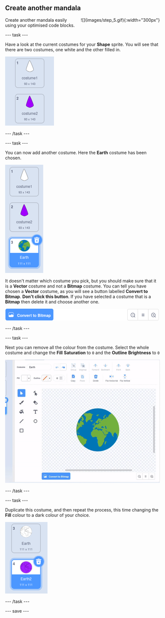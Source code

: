 ## Create another mandala

<div style="display: flex; flex-wrap: wrap">
<div style="flex-basis: 200px; flex-grow: 1; margin-right: 15px;">
Create another mandala easily using your optimised code blocks.
</div>
<div>
![](images/step_5.gif){:width="300px"}
</div>
</div>

--- task ---

Have a look at the current costumes for your **Shape** sprite. You will see that there are two costumes, one white and the other filled in.

![two costumes for the sprite](images/costumes.png)

--- /task ---

--- task ---

You can now add another costume. Here the **Earth** costume has been chosen.

![the Earth costume from the Scratch library](images/earth_costume.png)

It doesn't matter which costume you pick, but you should make sure that it is a **Vector** costume and not a **Bitmap** costume. You can tell you have chosen a **Vector** costume, as you will see a button labelled **Convert to Bitmap**. **Don't click this button**. If you have selected a costume that is a **Bitmap** then delete it and choose another one.

![convert to bitmap button](images/convert_to_bitmap.png)

--- /task ---

--- task ---

Next you can remove all the colour from the costume. Select the whole costume and change the **Fill** **Saturation** to `0` and the **Outline** **Brightness** to `0`

![animation showing the Earth costume being selected, then the Fill and Outline colours being changed](images/edit_costume.gif)

--- /task ---

--- task ---

Duplicate this costume, and then repeat the process, this time changing the **Fill** colour to a dark colour of your choice.

![the two Earth costumes, on filled in white and the other in purple](images/earth_costumes.png)

--- /task ---







--- save ---
